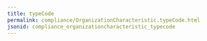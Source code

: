 ```yaml
---
title: typeCode
permalink: compliance/OrganizationCharacteristic.typeCode.html
jsonid: compliance_organizationcharacteristic_typecode
---
```

